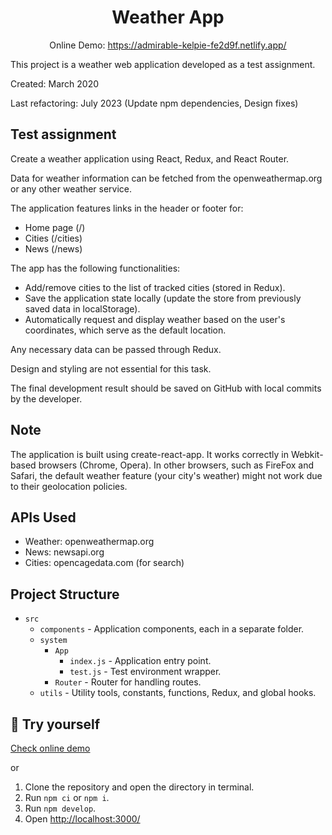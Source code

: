 <h1 align="center">
  Weather App
</h1>

<p align="center">
  Online Demo: 
  <a href="https://admirable-kelpie-fe2d9f.netlify.app/">
    https://admirable-kelpie-fe2d9f.netlify.app/
  </a>
</p>

This project is a weather web application developed as a test assignment.

Created: March 2020

Last refactoring: July 2023 (Update npm dependencies, Design fixes)

## Test assignment

Create a weather application using React, Redux, and React Router.

Data for weather information can be fetched from the openweathermap.org or any other weather service.

The application features links in the header or footer for:
- Home page (/)
- Cities (/cities)
- News (/news)

The app has the following functionalities:
- Add/remove cities to the list of tracked cities (stored in Redux).
- Save the application state locally (update the store from previously saved data in localStorage).
- Automatically request and display weather based on the user's coordinates, which serve as the default location.

Any necessary data can be passed through Redux.

Design and styling are not essential for this task.

The final development result should be saved on GitHub with local commits by the developer.

## Note

The application is built using create-react-app. It works correctly in Webkit-based browsers (Chrome, Opera). In other browsers, such as FireFox and Safari, the default weather feature (your city's weather) might not work due to their geolocation policies.

## APIs Used

- Weather: openweathermap.org
- News: newsapi.org
- Cities: opencagedata.com (for search)


## Project Structure

- `src`
    - `components` - Application components, each in a separate folder.
    - `system` 
        - `App` 
            - `index.js` - Application entry point.
            - `test.js` - Test environment wrapper.
        - `Router` - Router for handling routes. 
    - `utils` - Utility tools, constants, functions, Redux, and global hooks.

## 🚀 Try yourself

<a href="https://admirable-kelpie-fe2d9f.netlify.app/">
Check online demo
</a>

or
1. Clone the repository and open the directory in terminal.
2. Run `npm ci` or `npm i`.
3. Run `npm develop`.
4. Open <a href="http://localhost:3000/">http://localhost:3000/</a>
